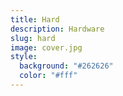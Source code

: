 ```yaml
---
title: Hard
description: Hardware
slug: hard
image: cover.jpg
style:
  background: "#262626"
  color: "#fff"
---
```

